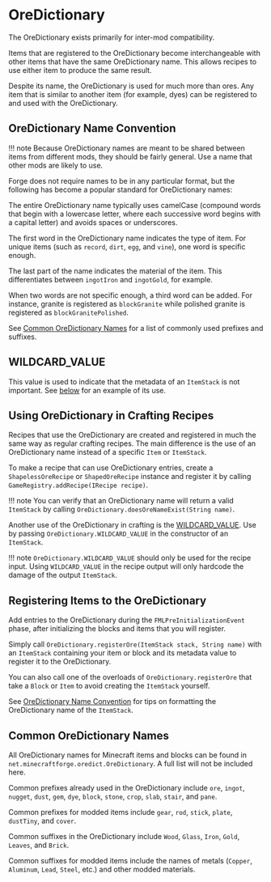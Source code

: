 OreDictionary
=============

The OreDictionary exists primarily for inter-mod compatibility. 

Items that are registered to the OreDictionary become interchangeable with other items that have the same OreDictionary name. This allows recipes to use either item to produce the same result.

Despite its name, the OreDictionary is used for much more than ores. Any item that is similar to another item (for example, dyes) can be registered to and used with the OreDictionary.

OreDictionary Name Convention
-----------------------------

!!! note
    Because OreDictionary names are meant to be shared between items from different mods, they should be fairly general. Use a name that other mods are likely to use.

Forge does not require names to be in any particular format, but the following has become a popular standard for OreDictionary names:

The entire OreDictionary name typically uses camelCase (compound words that begin with a lowercase letter, where each successive word begins with a capital letter) and avoids spaces or underscores.

The first word in the OreDictionary name indicates the type of item. For unique items (such as `record`, `dirt`, `egg`, and `vine`), one word is specific enough.

The last part of the name indicates the material of the item. This differentiates between `ingotIron` and `ingotGold`, for example.

When two words are not specific enough, a third word can be added. For instance, granite is registered as `blockGranite` while polished granite is registered as `blockGranitePolished`.

See [Common OreDictionary Names](#common-oredictionary-names) for a list of commonly used prefixes and suffixes.

WILDCARD_VALUE
--------------

This value is used to indicate that the metadata of an `ItemStack` is not important. See [below](#using-oredictionary-in-crafting-recipes) for an example of its use.

Using OreDictionary in Crafting Recipes
---------------------------------------

Recipes that use the OreDictionary are created and registered in much the same way as regular crafting recipes. The main difference is the use of an OreDictionary name instead of a specific `Item` or `ItemStack`.

To make a recipe that can use OreDictionary entries, create a `ShapelessOreRecipe` or `ShapedOreRecipe` instance and register it by calling `GameRegistry.addRecipe(IRecipe recipe)`.

!!! note
    You can verify that an OreDictionary name will return a valid `ItemStack` by calling `OreDictionary.doesOreNameExist(String name)`.

Another use of the OreDictionary in crafting is the [WILDCARD_VALUE](#wildcard_value). Use by passing `OreDictionary.WILDCARD_VALUE` in the constructor of an `ItemStack`.

!!! note
    `OreDictionary.WILDCARD_VALUE` should only be used for the recipe input. Using `WILDCARD_VALUE` in the recipe output will only hardcode the damage of the output `ItemStack`.

Registering Items to the OreDictionary
--------------------------------------

Add entries to the OreDictionary during the `FMLPreInitializationEvent` phase, after initializing the blocks and items that you will register.

Simply call `OreDictionary.registerOre(ItemStack stack, String name)` with an `ItemStack` containing your item or block and its metadata value to register it to the OreDictionary.

You can also call one of the overloads of `OreDictionary.registerOre` that take a `Block` or `Item` to avoid creating the `ItemStack` yourself.

See [OreDictionary Name Convention](#oredictionary-name-convention) for tips on formatting the OreDictionary name of the `ItemStack`.

Common OreDictionary Names
--------------------------

All OreDictionary names for Minecraft items and blocks can be found in `net.minecraftforge.oredict.OreDictionary`. A full list will not be included here.

Common prefixes already used in the OreDictionary include `ore`, `ingot`, `nugget`, `dust`, `gem`, `dye`, `block`, `stone`, `crop`, `slab`, `stair`, and `pane`.

Common prefixes for modded items include `gear`, `rod`, `stick`, `plate`, `dustTiny`, and `cover`. 

Common suffixes in the OreDictionary include `Wood`, `Glass`, `Iron`, `Gold`, `Leaves`, and `Brick`. 

Common suffixes for modded items include the names of metals (`Copper`, `Aluminum`, `Lead`, `Steel`, etc.) and other modded materials.
